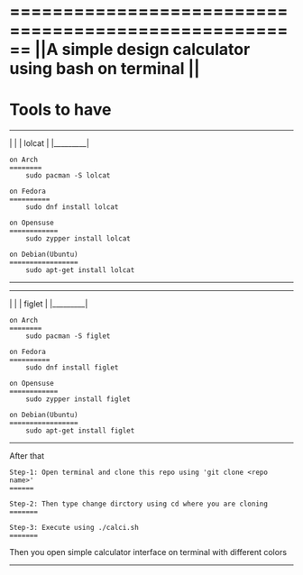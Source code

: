 ======================================================
||A simple design calculator using bash on terminal ||
======================================================
Tools to have
==============

___________
|	  |
| lolcat  |
|_________|
	
	on Arch
	========
		sudo pacman -S lolcat

	on Fedora
	==========
		sudo dnf install lolcat

	on Opensuse
	============
		sudo zypper install lolcat

	on Debian(Ubuntu)
	=================
		sudo apt-get install lolcat
________________________________________________________________________________________________________
___________
|	  |
| figlet  |
|_________|
	
	on Arch
	========
		sudo pacman -S figlet

	on Fedora
	==========
		sudo dnf install figlet

	on Opensuse
	============
		sudo zypper install figlet

	on Debian(Ubuntu)
	=================
		sudo apt-get install figlet
_______________________________________________________________________________________________________

After that 

	Step-1: Open terminal and clone this repo using 'git clone <repo name>'
	======

	Step-2:	Then type change dirctory using cd where you are cloning
	=======

	Step-3: Execute using ./calci.sh
	=======

Then you open simple calculator interface on terminal with different colors

_______________________________________________________________________________________________________

